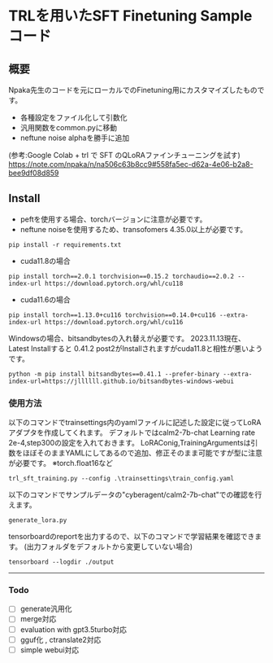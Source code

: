 # TRLを用いたSFT Finetuning Sampleコード
## 概要
Npaka先生のコードを元にローカルでのFinetuning用にカスタマイズしたものです。
- 各種設定をファイル化して引数化
- 汎用関数をcommon.pyに移動
- neftune noise alphaを勝手に追加

(参考:Google Colab + trl で SFT のQLoRAファインチューニングを試す)
https://note.com/npaka/n/na506c63b8cc9#558fa5ec-d62a-4e06-b2a8-bee9df08d859

## Install

- peftを使用する場合、torchバージョンに注意が必要です。
- neftune noiseを使用するため、transofomers 4.35.0以上が必要です。

```
pip install -r requirements.txt
```

- cuda11.8の場合
```
pip install torch==2.0.1 torchvision==0.15.2 torchaudio==2.0.2 --index-url https://download.pytorch.org/whl/cu118
```

- cuda11.6の場合
```
pip install torch==1.13.0+cu116 torchvision==0.14.0+cu116 --extra-index-url https://download.pytorch.org/whl/cu116
```



Windowsの場合、bitsandbytesの入れ替えが必要です。
2023.11.13現在、Latest Installすると 0.41.2 post2がInstallされますがcuda11.8と相性が悪いようです。

```
python -m pip install bitsandbytes==0.41.1 --prefer-binary --extra-index-url=https://jllllll.github.io/bitsandbytes-windows-webui
```
### 使用方法
以下のコマンドでtrainsettings内のyamlファイルに記述した設定に従ってLoRAアダプタを作成してくれます。
デフォルトではcalm2-7b-chat Learning rate 2e-4,step300の設定を入れておきます。
LoRAConig,TrainingArgumentsは引数をほぼそのままYAMLにしてあるので追加、修正そのまま可能ですが型に注意が必要です。
※torch.float16など

```
trl_sft_training.py --config .\trainsettings\train_config.yaml
```
以下のコマンドでサンプルデータの"cyberagent/calm2-7b-chat"での確認を行えます。
```
generate_lora.py
```

tensorboardのreportを出力するので、以下のコマンドで学習結果を確認できます。
(出力フォルダをデフォルトから変更していない場合)
```
tensorboard --logdir ./output
```


---
### Todo
- [ ]  generate汎用化
- [ ]  merge対応
- [ ]  evaluation with gpt3.5turbo対応
- [ ]  gguf化 , ctranslate2対応
- [ ]  simple webui対応
